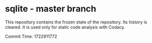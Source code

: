 # sqlite - master branch

This repository contains the frozen state of the repository.
Its history is cleared. It is used only for static code
analysis with Codacy.

Commit Time: 1722911772